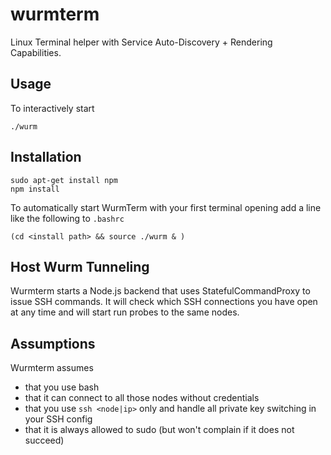 # wurmterm

Linux Terminal helper with Service Auto-Discovery + Rendering Capabilities.

## Usage

To interactively start

    ./wurm

## Installation

    sudo apt-get install npm
    npm install
    
To automatically start WurmTerm with your first terminal opening add a line
like the following to `.bashrc`

    (cd <install path> && source ./wurm & )


## Host Wurm Tunneling

Wurmterm starts a Node.js backend that uses StatefulCommandProxy to issue
SSH commands. It will check which SSH connections you have open at any time 
and will start run probes to the same nodes. 

## Assumptions

Wurmterm assumes 

- that you use bash
- that it can connect to all those nodes without credentials
- that you use `ssh <node|ip>` only and handle all private key switching in your SSH config
- that it is always allowed to sudo (but won't complain if it does not succeed)
